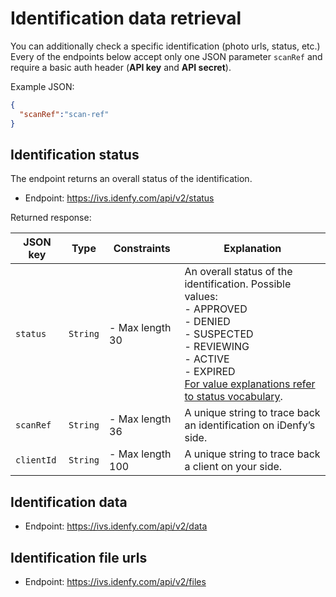 # Identification data retrieval

You can additionally check a specific identification (photo urls, status, etc.)
Every of the endpoints below accept only one JSON parameter `scanRef` and require a basic auth header (**API key** and **API secret**).

Example JSON:
```json
{
  "scanRef":"scan-ref"
}
```

## Identification status

The endpoint returns an overall status of the identification.

- Endpoint: https://ivs.idenfy.com/api/v2/status

Returned response:

|JSON key        |Type    |Constraints      |Explanation|
|----------------|--------|-----------------|-----------|
|`status`        |`String`|- Max length 30  |An overall status of the identification. Possible values:<br>- APPROVED<br>- DENIED<br>- SUSPECTED<br>- REVIEWING<br>- ACTIVE<br>- EXPIRED<br>[For value explanations refer to status vocabulary](https://github.com/idenfy/Documentation/blob/master/pages/Vocabulary.md#identification-status-values-vocabulary).                                              |
|`scanRef`       |`String`|- Max length 36  |A unique string to trace back an identification on iDenfy’s side.                                             |
|`clientId`      |`String`|- Max length 100 |A unique string to trace back a client on your side.                                                          |


## Identification data

- Endpoint: https://ivs.idenfy.com/api/v2/data

## Identification file urls

- Endpoint: https://ivs.idenfy.com/api/v2/files

